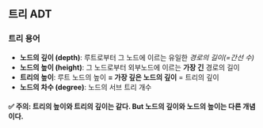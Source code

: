 ## 트리 ADT

### 트리 용어

- **노드의 깊이 (depth)**: 루트로부터 그 노드에 이르는 유일한 _경로의 길이(=간선 수)_
- **노드의 높이 (height)**: 그 노드로부터 외부노드에 이르는 **가장 긴** 경로의 길이
- **트리의 높이**: 루트 노드의 높이 **= 가장 깊은 노드의 깊이** = 트리의 깊이
- **노드의 차수 (degree)**: 노드의 서브 트리 개수

#### ✅ 주의: 트리의 높이와 트리의 깊이는 같다. But 노드의 깊이와 노드의 높이는 다른 개념이다.

